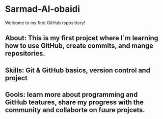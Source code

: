 # Sarmad-Al-obaidi
 Welcome to my first GitHub rsposittory!
## About: This is my first projcet where I´m learning how to use GitHub, create commits, and mange repositories.
## Skills: Git & GitHub basics, version control and project 
## Gools: learn more about programming and GitHub teatures, share my progress with the community and collaborte on fuure projcets.
